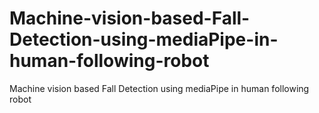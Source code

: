 # Machine-vision-based-Fall-Detection-using-mediaPipe-in-human-following-robot
Machine vision based Fall Detection using mediaPipe in human following robot
